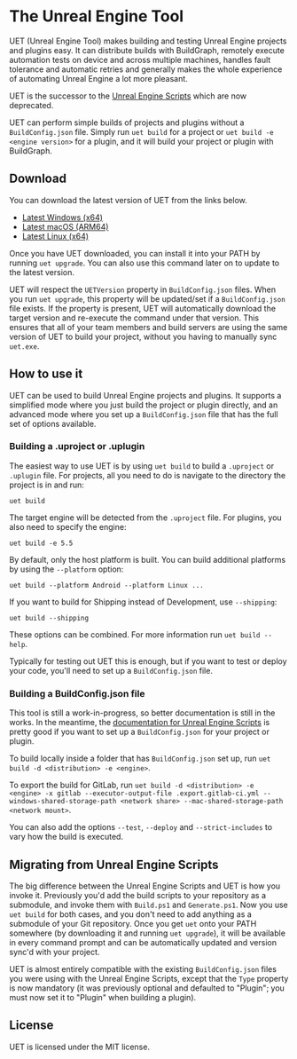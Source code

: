 # The Unreal Engine Tool

UET (Unreal Engine Tool) makes building and testing Unreal Engine projects and plugins easy. It can distribute builds with BuildGraph, remotely execute automation tests on device and across multiple machines, handles fault tolerance and automatic retries and generally makes the whole experience of automating Unreal Engine a lot more pleasant.

UET is the successor to the [Unreal Engine Scripts](https://src.redpoint.games/redpointgames/unreal-engine-scripts) which are now deprecated.

UET can perform simple builds of projects and plugins without a `BuildConfig.json` file. Simply run `uet build` for a project or `uet build -e <engine version>` for a plugin, and it will build your project or plugin with BuildGraph.

## Download

You can download the latest version of UET from the links below.

- [Latest Windows (x64)](https://github.com/RedpointGames/uet/releases/latest/download/uet.exe)
- [Latest macOS (ARM64)](https://github.com/RedpointGames/uet/releases/latest/download/uet)
- [Latest Linux (x64)](https://github.com/RedpointGames/uet/releases/latest/download/uet.linux)

Once you have UET downloaded, you can install it into your PATH by running `uet upgrade`. You can also use this command later on to update to the latest version.

UET will respect the `UETVersion` property in `BuildConfig.json` files. When you run `uet upgrade`, this property will be updated/set if a `BuildConfig.json` file exists. If the property is present, UET will automatically download the target version and re-execute the command under that version. This ensures that all of your team members and build servers are using the same version of UET to build your project, without you having to manually sync `uet.exe`.

## How to use it

UET can be used to build Unreal Engine projects and plugins. It supports a simplified mode where you just build the project or plugin directly, and an advanced mode where you set up a `BuildConfig.json` file that has the full set of options available.

### Building a .uproject or .uplugin

The easiest way to use UET is by using `uet build` to build a `.uproject` or `.uplugin` file. For projects, all you need to do is navigate to the directory the project is in and run:

```
uet build
```

The target engine will be detected from the `.uproject` file. For plugins, you also need to specify the engine:

```
uet build -e 5.5
```

By default, only the host platform is built. You can build additional platforms by using the `--platform` option:

```
uet build --platform Android --platform Linux ...
```

If you want to build for Shipping instead of Development, use `--shipping`:

```
uet build --shipping
```

These options can be combined. For more information run `uet build --help`.

Typically for testing out UET this is enough, but if you want to test or deploy your code, you'll need to set up a `BuildConfig.json` file.

### Building a BuildConfig.json file

This tool is still a work-in-progress, so better documentation is still in the works. In the meantime, the [documentation for Unreal Engine Scripts](https://src.redpoint.games/redpointgames/unreal-engine-scripts/-/wikis/home) is pretty good if you want to set up a `BuildConfig.json` for your project or plugin.

To build locally inside a folder that has `BuildConfig.json` set up, run `uet build -d <distribution> -e <engine>`.

To export the build for GitLab, run `uet build -d <distribution> -e <engine> -x gitlab --executor-output-file .export.gitlab-ci.yml --windows-shared-storage-path <network share> --mac-shared-storage-path <network mount>`.

You can also add the options `--test`, `--deploy` and `--strict-includes` to vary how the build is executed. 

## Migrating from Unreal Engine Scripts

The big difference between the Unreal Engine Scripts and UET is how you invoke it. Previously you'd add the build scripts to your repository as a submodule, and invoke them with `Build.ps1` and `Generate.ps1`. Now you use `uet build` for both cases, and you don't need to add anything as a submodule of your Git repository. Once you get `uet` onto your PATH somewhere (by downloading it and running `uet upgrade`), it will be available in every command prompt and can be automatically updated and version sync'd with your project.

UET is almost entirely compatible with the existing `BuildConfig.json` files you were using with the Unreal Engine Scripts, except that the `Type` property is now mandatory (it was previously optional and defaulted to "Plugin"; you must now set it to "Plugin" when building a plugin).

## License

UET is licensed under the MIT license.